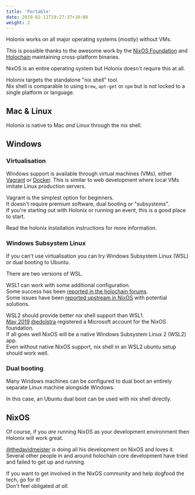 ```yaml
---
title: 'Portable'
date: 2019-02-11T19:27:37+10:00
weight: 2
---
```


Holonix works on all major operating systems (mostly) without VMs.

This is possible thanks to the awesome work by the [NixOS Foundation](https://nixos.org/nixos/foundation.html) and [Holochain](https://holochain.org) maintaining cross-platform binaries.

NixOS is an entire operating system but Holonix doesn't require this at all.

Holonix targets the standalone "nix shell" tool.  
Nix shell is comparable to using `brew`, `apt-get` or `npm` but is not locked to a single platform or language.

## Mac & Linux

Holonix is native to Mac _and_ Linux through the nix shell.  

## Windows

### Virtualisation

Windows support is available through virtual machines (VMs), either [Vagrant](https://www.vagrantup.com/) or [Docker](https://www.docker.com/). This is similar to web development where local VMs imitate Linux production servers.

Vagrant is the simplest option for beginners.  
It doesn't require premium software, dual booting or "subsystems".  
If you're starting out with Holonix or running an event, this is a good place to start.

Read the holonix installation instructions for more information.

### Windows Subsystem Linux

If you can't use virtualisation you can try Windows Subsystem Linux (WSL) or dual booting to Ubuntu.

There are two versions of WSL.  

WSL1 can work with some additional configuration.  
Some success has been [reported in the holochain forums](https://forum.holochain.org/t/im-spinning-up-some-docs-for-holonix-feedback-welcome/451/3?u=thedavidmeister).  
Some issues have been [reported upstream in NixOS](https://github.com/NixOS/nix/issues/1203) with potential solutions.

WSL2 should provide better nix shell support than WSL1.  
[May 2019](https://github.com/NixOS/nixpkgs/issues/30391#issuecomment-491350711) [@edolstra](https://github.com/edolstra) registered a Microsoft account for the NixOS foundation.  
If all goes well NixOS will be a native Windows Subsystem Linux 2 (WSL2) app.  
Even without native NixOS support, nix shell in an WSL2 ubuntu setup should work well.

### Dual booting

Many Windows machines can be configured to dual boot an entirely separate Linux machine alongside Windows.

In this case, an Ubuntu dual boot can be used with nix shell directly.

## NixOS

Of course, if you _are_ running NixOS as your development environment then Holonix will work great.

[@thedavidmeister](https://github.com/thedavidmeister) is doing all his development on NixOS and loves it.  
Several other people in and around holochain core development have tried and failed to get up and running.  

If you want to get involved in the NixOS community and help dogfood the tech, go for it!  
Don't feel obligated _at all_.
